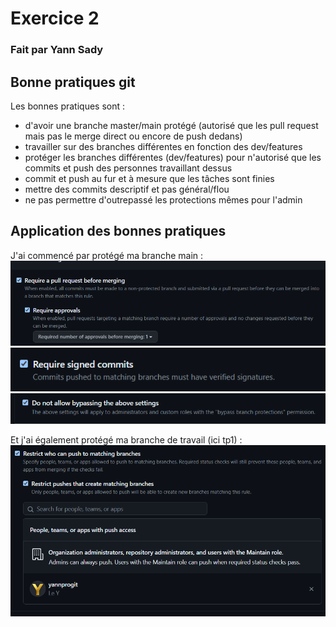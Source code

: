 # Exercice 2
### Fait par Yann Sady

## Bonne pratiques git
Les bonnes pratiques sont :
- d'avoir une branche master/main protégé (autorisé que les pull request mais pas le merge direct ou encore de push dedans)
- travailler sur des branches différentes en fonction des dev/features
- protéger les branches différentes (dev/features) pour n'autorisé que les commits et push des personnes travaillant dessus
- commit et push au fur et à mesure que les tâches sont finies
- mettre des commits descriptif et pas général/flou
- ne pas permettre d'outrepassé les protections mêmes pour l'admin

## Application des bonnes pratiques
J'ai commencé par protégé ma branche main :  
![alt text](images/1.png)  
![alt text](images/2.png)  
![alt text](images/3.png)  
  
Et j'ai également protégé ma branche de travail (ici tp1) :  
![alt text](images/4.png)
